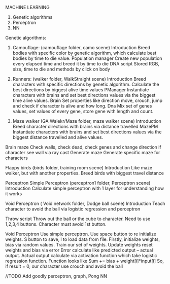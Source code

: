 MACHINE LEARNING

1. Genetic algorithms
2. Perceptron
3. NN

Genetic algorithms:
1. Camouflage:  (camouflage folder, camo scene)
Introduction
Breed bodies with specific color by genetic algorithm, which calculate best bodies by time to die value.
Population manager
Create new population every elapsed time and breed it by time to die
DNA script
Stored RGB, size, time to die and methods by click on body

2. Runners: (walker folder, WalkStraight scene)
Introduction
Breed characters with specific directions by genetic algorithm. Calculate the best directions by biggest alive time values
PManager
Instantiate characters with brains and set best directions values via the biggest time alive values.
Brain
Set properties like direction move, crouch, jump and check if character is alive and how long.
Dna
Mix set of genes values, set values of every gene, store gene with length and count.

3. Maze walker (GA Walekr/Maze folder, maze walker scene)
Introduction
Breed character directions with brains via distance travelled
MazePM
Instantiate characters with brains and set best directions values via the biggest distance travelled and alive values.

Brain maze
Check walls, check dead, check genes and change direction if character see wall via ray cast
Generate maze
Generate specific maze for characters

Flappy birds (birds folder, training room scene)
Introduction
Like maze walker, but with another properties. Breed birds with biggest travel distance

Perceptron 
Simple Perceptron (perceptron1 folder, Perceptron scene)
Introduction
Calculate simple perceptron with 1 layer for understanding how it works

Void Perceptron ( Void network folder, Dodge ball scene)
Introduction
Teach character to avoid the ball via logistic regression and perceptron

Throw script
Throw out the ball or the cube to character. Need to use 1,2,3,4 buttons.
Character must avoid 1st button.

Void Perceptron
Use simple perceptron. 
Use space button to re initialize weights. S button to save, l to load data from file.
Firstly, initialize weights, bias via random values.
Train our set of weights. Update weights reset weights and bias via error
Error calculate like predicted output – actual output.
Actual output calculate via activation function which take logistic regression function.
Function looks like Sum += bias + weight[i]*input[i]
So, if result = 0, our character use crouch and avoid the ball

//TODO Add goodly perceptron, graph, Pong NN




